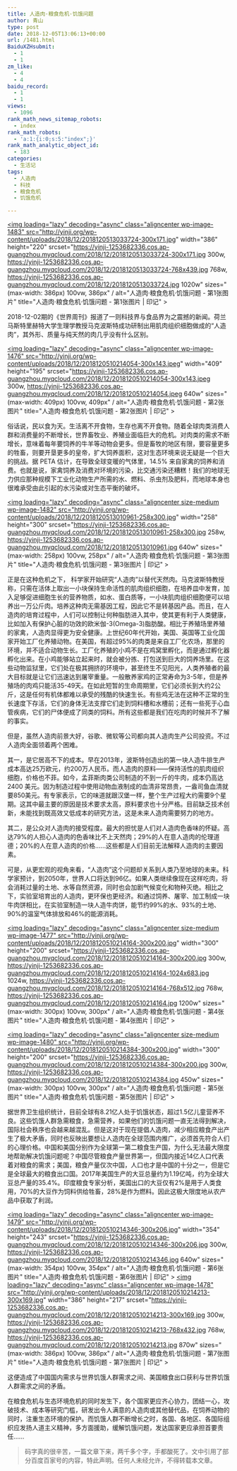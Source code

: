 ```yaml
---
title: 人造肉·粮食危机·饥饿问题
author: 青山
type: post
date: 2018-12-05T13:06:13+00:00
url: /1481.html
BaiduXZHsubmit:
  - 1
  - 1
zm_like:
  - 4
  - 4
baidu_record:
  - 1
  - 1
views:
  - 1096
rank_math_news_sitemap_robots:
  - index
rank_math_robots:
  - 'a:1:{i:0;s:5:"index";}'
rank_math_analytic_object_id:
  - 183
categories:
  - 生活记
tags:
  - 人造肉
  - 科技
  - 粮食危机
  - 饥饿危机

---
```

<a href="http://yinji.org/wp-content/uploads/2018/12/2018120513033724.jpg" loading="lazy" rel="sponsored" data-fancybox="gallery"><img loading="lazy" decoding="async" class="aligncenter wp-image-1483" src="http://yinji.org/wp-content/uploads/2018/12/2018120513033724-300x171.jpg" width="386" height="220" srcset="https://yinji-1253682336.cos.ap-guangzhou.myqcloud.com/2018/12/2018120513033724-300x171.jpg 300w, https://yinji-1253682336.cos.ap-guangzhou.myqcloud.com/2018/12/2018120513033724-768x439.jpg 768w, https://yinji-1253682336.cos.ap-guangzhou.myqcloud.com/2018/12/2018120513033724.jpg 1020w" sizes="(max-width: 386px) 100vw, 386px" / alt="人造肉·粮食危机·饥饿问题 - 第1张图片" title="人造肉·粮食危机·饥饿问题 - 第1张图片 | 印记" ></a>

2018-12-02期的《世界周刊》报道了一则科技界与食品界为之震撼的新闻。荷兰马斯特里赫特大学生理学教授马克波斯特成功研制出用肌肉组织细胞做成的“人造肉”，其外形、质量与纯天然的肉几乎没有什么区别。

<a href="http://yinji.org/wp-content/uploads/2018/12/2018120510214054.jpeg" loading="lazy" rel="sponsored" data-fancybox="gallery"><img loading="lazy" decoding="async" class="aligncenter wp-image-1476" src="http://yinji.org/wp-content/uploads/2018/12/2018120510214054-300x143.jpeg" width="409" height="195" srcset="https://yinji-1253682336.cos.ap-guangzhou.myqcloud.com/2018/12/2018120510214054-300x143.jpeg 300w, https://yinji-1253682336.cos.ap-guangzhou.myqcloud.com/2018/12/2018120510214054.jpeg 640w" sizes="(max-width: 409px) 100vw, 409px" / alt="人造肉·粮食危机·饥饿问题 - 第2张图片" title="人造肉·粮食危机·饥饿问题 - 第2张图片 | 印记" ></a>

俗话说，民以食为天。生活离不开食物，生存也离不开食物。随着全球肉类消费人群和消费量的不断增长，世界畜牧业、养殖业面临巨大的危机。对肉类的需求不断增长，意味着每年要饲养的牛羊等动物会更多。但是畜牧的地区有限，要容量更多的牲畜，则要开垦更多的皇帝，扩大饲养面积，这对生态环境来说无疑是一个巨大的挑战。据 PETA 估计，在导致全球变暖的气体里，14.5% 来自家禽的饲养和消费。也就是说，家禽饲养及消费对环境的污染，比交通污染还糟糕！我们的地球无力供应那种规模下工业化动物生产所需的水、燃料、杀虫剂及肥料，而地球本身也很难承受由此引起的水污染或对生态平衡的破坏。

<a href="http://yinji.org/wp-content/uploads/2018/12/2018120513010961.jpg" loading="lazy" rel="sponsored" data-fancybox="gallery"><img loading="lazy" decoding="async" class="aligncenter size-medium wp-image-1482" src="http://yinji.org/wp-content/uploads/2018/12/2018120513010961-258x300.jpg" width="258" height="300" srcset="https://yinji-1253682336.cos.ap-guangzhou.myqcloud.com/2018/12/2018120513010961-258x300.jpg 258w, https://yinji-1253682336.cos.ap-guangzhou.myqcloud.com/2018/12/2018120513010961.jpg 640w" sizes="(max-width: 258px) 100vw, 258px" / alt="人造肉·粮食危机·饥饿问题 - 第3张图片" title="人造肉·粮食危机·饥饿问题 - 第3张图片 | 印记" ></a>

正是在这种危机之下， 科学家开始研究“人造肉”以替代天然肉。马克波斯特教授称，只需在活体上取出一小块保持生命活性的肌肉组织细胞，在培养皿中发育，加入足够促进细胞生长的营养物质，如水、蛋白质等，一小块肌肉组织细胞便可以培养出一万公斤肉。培养这种肉无需基因工程，因此它不是转基因产品。而且，在人造肉的培育过程中，人们可以控制让何种脂肪进入其中，使其更有利于人类健康，比如加入有保护心脏的功效的欧米伽-3(Omega-3)脂肪酸。相比于养殖场里养殖的家禽，人造肉显得更为安全健康。上世纪60年代开始，美国、英国等工业化国家开始工厂化养殖动物。在美国，有超过95%的肉类是来自工厂化农场，那里的环境，并不适合动物生长。工厂化养殖的小鸡不是在鸡窝里孵化，而是通过孵化器孵化出来。在小鸡能够站立起来时，就会被分拣、打包送到巨大的饲养场里。在这些动物监狱里，它们处在极其拥挤的环境中，甚至终生不见阳光，人类养殖者的最大目标就是让它们迅速达到屠宰重量。一般散养家鸡的正常寿命为3-5年，但是养殖场的肉鸡只能活35-49天。在如此短暂的生命周期里，它们必须长到大约2公斤，这是任何有机体都难以承受的残酷的快速生长。有些鸡无法在这种不正常的生长速度下存活，它们的身体无法支撑它们走到饲料槽和水槽前；还有一些死于心血管疾病，它们的尸体便成了同类的饲料。所有这些都是我们在吃肉的时候并不了解的事实。

但是，虽然人造肉前景大好，谷歌、微软等公司都向其人造肉生产公司投资。不过人造肉全面领着两个困难。

其一，是它居高不下的成本。早在2013年，波斯特创造出的第一块人造牛排生产成本高达25万欧元，约200万人民币。而人造肉的原料——保持活性的肌肉组织细胞，价格也不菲。如今，孟菲斯肉类公司制造的不到一斤的牛肉，成本仍高达 2400 美元。因为制造过程中使用动物血液制成的血清非常昂贵，一盎司鱼血清就要850美元。有专家表示，它的味道就跟汉堡一样，整个生产过程大约需要9个星期。这其中最主要的原因是技术要求太高，原料要求也十分严格。目前缺乏技术创新，未能找到既高效又低成本的研究方法，这是未来人造肉需要努力的地方。

其二，是公众对人造肉的接受程度。最大的担忧是人们对人造肉色香味的怀疑。高达79%的人担心人造肉的色香味比不上天然肉；29%的人在意人造肉的伦理道德；20%的人在意人造肉的价格……这些都是人们目前无法解释人造肉的主要因素。

可是，从更宏观的视角来看，“人造肉”这个问题却关系到人类乃至地球的未来。科学家预计，到2050年，世界人口将达到96亿。如果人类继续像现在这样吃肉，将会消耗过量的土地、水等自然资源，同时也会加剧气候变化和物种灭绝。相比之下，实验室培育出的人造肉，更环保也更经济。和通过饲养、屠宰、加工制成一块牛肉饼相比，在实验室制造一块人造牛肉饼，能节约99%的水、93%的土地、90%的温室气体排放和46%的能源消耗。

<a href="http://yinji.org/wp-content/uploads/2018/12/2018120510214164.jpg" loading="lazy" rel="sponsored" data-fancybox="gallery"><img loading="lazy" decoding="async" class="aligncenter size-medium wp-image-1477" src="http://yinji.org/wp-content/uploads/2018/12/2018120510214164-300x200.jpg" width="300" height="200" srcset="https://yinji-1253682336.cos.ap-guangzhou.myqcloud.com/2018/12/2018120510214164-300x200.jpg 300w, https://yinji-1253682336.cos.ap-guangzhou.myqcloud.com/2018/12/2018120510214164-1024x683.jpg 1024w, https://yinji-1253682336.cos.ap-guangzhou.myqcloud.com/2018/12/2018120510214164-768x512.jpg 768w, https://yinji-1253682336.cos.ap-guangzhou.myqcloud.com/2018/12/2018120510214164.jpg 1200w" sizes="(max-width: 300px) 100vw, 300px" / alt="人造肉·粮食危机·饥饿问题 - 第4张图片" title="人造肉·粮食危机·饥饿问题 - 第4张图片 | 印记" ></a>

<a href="http://yinji.org/wp-content/uploads/2018/12/2018120510214384.jpg" loading="lazy" rel="sponsored" data-fancybox="gallery"><img loading="lazy" decoding="async" class="aligncenter size-medium wp-image-1480" src="http://yinji.org/wp-content/uploads/2018/12/2018120510214384-300x200.jpg" width="300" height="200" srcset="https://yinji-1253682336.cos.ap-guangzhou.myqcloud.com/2018/12/2018120510214384-300x200.jpg 300w, https://yinji-1253682336.cos.ap-guangzhou.myqcloud.com/2018/12/2018120510214384.jpg 450w" sizes="(max-width: 300px) 100vw, 300px" / alt="人造肉·粮食危机·饥饿问题 - 第5张图片" title="人造肉·粮食危机·饥饿问题 - 第5张图片 | 印记" ></a>

据世界卫生组织统计，目前全球有8.21亿人处于饥饿状态，超过1.5亿儿童营养不良。这些饥饿人群急需粮食，急需营养，如果他们的饥饿问题一直无法得到解决，国际社会秩序也会越来越混乱。但是这对于现在提倡人造肉，减少相应粮食产出产生了极大矛盾，同时也反映出要想让人造肉在全球范围内推广，必须首先符合人们的心理价格。中国和美国分别作为全球第一第二粮食生产国，为什么无法最大限度地帮助解决饥饿问题呢？中国尽管粮食产量世界第一，但国内接近14亿人口代表着对粮食的需求；美国，粮食产量仅次中国，人口也才是中国的十分之一，但是它是全球最大的粮食出口国。2017年美国生产的大豆总量约为1.19亿吨，约为全球大豆总产量的35.4%。印度粮食专家分析，美国出口的大豆仅有2%是用于人类食用，70%的大豆作为饲料供给牲畜，28%是作为燃料。因此这极大限度地从农产品中获取了利润。

<a href="http://yinji.org/wp-content/uploads/2018/12/2018120510214346.jpg" loading="lazy" rel="sponsored" data-fancybox="gallery"><img loading="lazy" decoding="async" class="aligncenter wp-image-1479" src="http://yinji.org/wp-content/uploads/2018/12/2018120510214346-300x206.jpg" width="354" height="243" srcset="https://yinji-1253682336.cos.ap-guangzhou.myqcloud.com/2018/12/2018120510214346-300x206.jpg 300w, https://yinji-1253682336.cos.ap-guangzhou.myqcloud.com/2018/12/2018120510214346.jpg 640w" sizes="(max-width: 354px) 100vw, 354px" / alt="人造肉·粮食危机·饥饿问题 - 第6张图片" title="人造肉·粮食危机·饥饿问题 - 第6张图片 | 印记" ></a> <a href="http://yinji.org/wp-content/uploads/2018/12/2018120510214213.jpg" loading="lazy" rel="sponsored" data-fancybox="gallery"><img loading="lazy" decoding="async" class="aligncenter wp-image-1478" src="http://yinji.org/wp-content/uploads/2018/12/2018120510214213-300x169.jpg" width="386" height="217" srcset="https://yinji-1253682336.cos.ap-guangzhou.myqcloud.com/2018/12/2018120510214213-300x169.jpg 300w, https://yinji-1253682336.cos.ap-guangzhou.myqcloud.com/2018/12/2018120510214213-768x432.jpg 768w, https://yinji-1253682336.cos.ap-guangzhou.myqcloud.com/2018/12/2018120510214213.jpg 870w" sizes="(max-width: 386px) 100vw, 386px" / alt="人造肉·粮食危机·饥饿问题 - 第7张图片" title="人造肉·粮食危机·饥饿问题 - 第7张图片 | 印记" ></a>

这便造成了中国国内需求与世界饥饿人群需求之间、美国粮食出口获利与世界饥饿人群需求之间的矛盾。

在粮食危机与生态环境危机的同时发生下，各个国家更应齐心协力，团结一心，攻破技术、成本等研究门槛，研发出令人满意的人造肉或其他替代品，在饲养动物的同时，注重生态环境的保护。而饥饿人群不断增长之时，各国、各地区、各国际组织应发扬人道主义精神，多方面援助，缓解饥饿问题，发达国家更应承担首要责任……

<blockquote id="sc_error">
  <p>
    码字真的很辛苦，一篇文章下来，两千多个字，手都酸死了。文中引用了部分百度百家号的内容，特此声明。任何人未经允许，不得转载本文章。
  </p>
</blockquote>